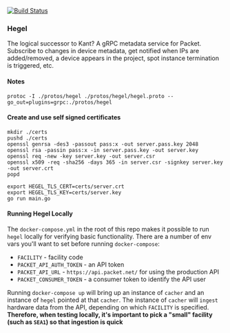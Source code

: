 [![Build Status](https://cloud.drone.io/api/badges/packethost/hegel/status.svg)](https://cloud.drone.io/packethost/hegel)

### Hegel
The logical successor to Kant? A gRPC metadata service for Packet. Subscribe to changes in device metadata, get notified when IPs are added/removed, a device appears in the project, spot instance termination is triggered, etc.


#### Notes

`protoc -I ./protos/hegel ./protos/hegel/hegel.proto --go_out=plugins=grpc:./protos/hegel`


#### Create and use self signed certificates

    mkdir ./certs
    pushd ./certs
    openssl genrsa -des3 -passout pass:x -out server.pass.key 2048
    openssl rsa -passin pass:x -in server.pass.key -out server.key
    openssl req -new -key server.key -out server.csr
    openssl x509 -req -sha256 -days 365 -in server.csr -signkey server.key -out server.crt
    popd

    export HEGEL_TLS_CERT=certs/server.crt
    export HEGEL_TLS_KEY=certs/server.key
    go run main.go

#### Running Hegel Locally

The `docker-compose.yml` in the root of this repo makes it possible to run `hegel` locally for verifying basic functionality.
There are a number of env vars you'll want to set before running `docker-compose`:

- `FACILITY` - facility code
- `PACKET_API_AUTH_TOKEN` - an API token
- `PACKET_API_URL` - `https://api.packet.net/` for using the production API
- `PACKET_CONSUMER_TOKEN` - a consumer token to identify the API user

Running `docker-compose up` will bring up an instance of `cacher` and an instance of `hegel` pointed at that `cacher`.
The instance of `cacher` will `ingest` hardware data from the API, depending on which `FACILITY` is specified.
**Therefore, when testing locally, it's important to pick a "small" facility (such as `SEA1`) so that ingestion is quick**
